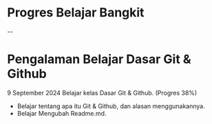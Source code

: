# Progres Belajar Bangkit
--
# Pengalaman Belajar Dasar Git & Github

9 September 2024
Belajar kelas Dasar Git & Github. (Progres 38%)
* Belajar tentang apa itu Git & Github, dan alasan menggunakannya.
* Belajar Mengubah Readme.md.
